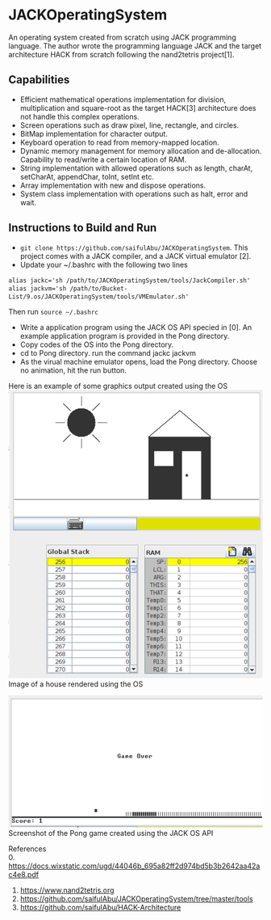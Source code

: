 # JACKOperatingSystem
An operating system created from scratch using JACK programming language. The author wrote the programming language JACK and the target architecture HACK from scratch following the nand2tetris project[1].

## Capabilities
* Efficient mathematical operations implementation for division, multiplication and square-root as the target HACK[3] architecture does not handle this complex operations.
* Screen operations such as draw pixel, line, rectangle, and circles.
* BitMap implementation for character output.
* Keyboard operation to read from memory-mapped location.
* Dynamic memory management for memory allocation and de-allocation. Capability to read/write a certain location of RAM.
* String implementation with allowed operations such as length, charAt, setCharAt, appendChar, toInt, setInt etc.
* Array implementation with new and dispose operations.
* System class implementation with operations such as halt, error and wait.


## Instructions to Build and Run
* `git clone https://github.com/saifulAbu/JACKOperatingSystem`. This project comes with a JACK compiler, and a JACK virtual emulator [2].
* Update your ~/.bashrc with the following two lines
```
alias jackc='sh /path/to/JACKOperatingSystem/tools/JackCompiler.sh'
alias jackvm='sh /path/to/Bucket-List/9.os/JACKOperatingSystem/tools/VMEmulator.sh'
```
Then run `source ~/.bashrc`

* Write a application program using the JACK OS API specied in [0]. An example application program is provided in the Pong directory.
* Copy codes of the OS into the Pong directory.
* cd to Pong directory. run the command 
jackc
jackvm
* As the virual machine emulator opens, load the Pong directory. Choose no animation, hit the run button.

Here is an example of some graphics output created using the OS
![A House](https://github.com/saifulAbu/JACKOperatingSystem/blob/master/drawa_screen.png)<br/>
Image of a house rendered using the OS <br/>

![Pong Game](https://github.com/saifulAbu/JACKOperatingSystem/blob/master/first_game_play.png) <br/>
Screenshot of the Pong game created using the JACK OS API <br/>

References <br/>
0. https://docs.wixstatic.com/ugd/44046b_695a82ff2d974bd5b3b2642aa42ac4e8.pdf
1. https://www.nand2tetris.org
2. https://github.com/saifulAbu/JACKOperatingSystem/tree/master/tools
3. https://github.com/saifulAbu/HACK-Architecture
